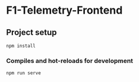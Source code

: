 # F1-Telemetry-Frontend

## Project setup
```
npm install
```

### Compiles and hot-reloads for development
```
npm run serve
```
